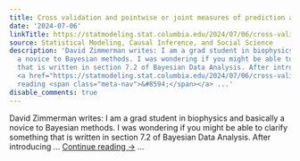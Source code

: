 ```yaml
---
title: Cross validation and pointwise or joint measures of prediction accuracy
date: '2024-07-06'
linkTitle: https://statmodeling.stat.columbia.edu/2024/07/06/cross-validation-and-pointwise-or-joint-measures-of-prediction-accuracy/
source: Statistical Modeling, Causal Inference, and Social Science
description: 'David Zimmerman writes: I am a grad student in biophysics and basically
  a novice to Bayesian methods. I was wondering if you might be able to clarify something
  that is written in section 7.2 of Bayesian Data Analysis. After introducing &#8230;
  <a href="https://statmodeling.stat.columbia.edu/2024/07/06/cross-validation-and-pointwise-or-joint-measures-of-prediction-accuracy/">Continue
  reading <span class="meta-nav">&#8594;</span></a> ...'
disable_comments: true
---
```

David Zimmerman writes: I am a grad student in biophysics and basically a novice to Bayesian methods. I was wondering if you might be able to clarify something that is written in section 7.2 of Bayesian Data Analysis. After introducing &#8230; <a href="https://statmodeling.stat.columbia.edu/2024/07/06/cross-validation-and-pointwise-or-joint-measures-of-prediction-accuracy/">Continue reading <span class="meta-nav">&#8594;</span></a> ...